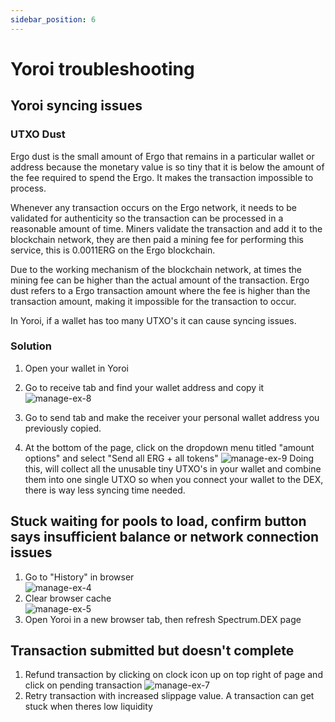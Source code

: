 ```yaml
---
sidebar_position: 6
---
```


# Yoroi troubleshooting

## Yoroi syncing issues

### UTXO Dust
Ergo dust is the small amount of Ergo that remains in a particular wallet or address because the monetary value is so tiny that it is below the amount of the fee required to spend the Ergo. It makes the transaction impossible to process.

Whenever any transaction occurs on the Ergo network, it needs to be validated for authenticity so the transaction can be processed in a reasonable amount of time. Miners validate the transaction and add it to the blockchain network, they are then paid a mining fee for performing this service, this is 0.0011ERG on the Ergo blockchain.

Due to the working mechanism of the blockchain network, at times the mining fee can be higher than the actual amount of the transaction. Ergo dust refers to a Ergo transaction amount where the fee is higher than the transaction amount, making it impossible for the transaction to occur.

In Yoroi, if a wallet has too many UTXO's it can cause syncing issues.

### Solution

1. Open your wallet in Yoroi

2. Go to receive tab and find your wallet address and copy it
![manage-ex-8](/img/user-guides/yoroi-troubleshooting/1.png)
3. Go to send tab and make the receiver your personal wallet address you previously copied.

4. At the bottom of the page, click on the dropdown menu titled "amount options" and select "Send all ERG + all tokens"
![manage-ex-9](/img/user-guides/yoroi-troubleshooting/2.png)
Doing this, will collect all the unusable tiny UTXO's in your wallet and combine them into one single UTXO so when you connect your wallet to the DEX, there is way less syncing time needed.

## Stuck waiting for pools to load, confirm button says insufficient balance or network connection issues

1. Go to "History" in browser  
![manage-ex-4](/img/user-guides/yoroi-troubleshooting/3.png)
2. Clear browser cache  
![manage-ex-5](/img/user-guides/yoroi-troubleshooting/4.png)
3. Open Yoroi in a new browser tab, then refresh Spectrum.DEX page  

## Transaction submitted but doesn't complete

1. Refund transaction by clicking on clock icon up on top right of page and click on pending transaction
![manage-ex-7](/img/user-guides/yoroi-troubleshooting/6.png)
2. Retry transaction with increased slippage value. A transaction can get stuck when theres low liquidity

